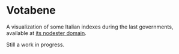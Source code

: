 # Votabene

A visualization of some Italian indexes during the last governments, available
at [its nodester domain](http://votabene.nodester.com).

Still a work in progress.
